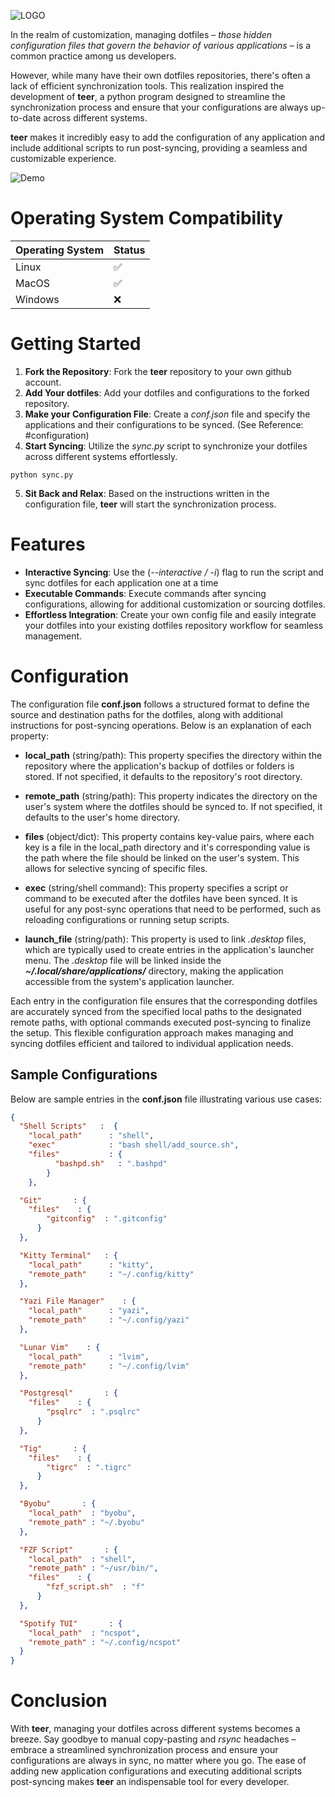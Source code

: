 ![LOGO](https://github.com/ctadel/linux_/assets/46838148/3022bb69-8cc5-484b-ab62-d7ed8dc535cd)

In the realm of customization, managing dotfiles – *those hidden configuration files that govern the behavior of various applications* – is a common practice among us developers. 

However, while many have their own dotfiles repositories, there's often a lack of efficient synchronization tools. This realization inspired the development of **teer**, a python program designed to streamline the synchronization process and ensure that your configurations are always up-to-date across different systems.

**teer** makes it incredibly easy to add the configuration of any application and include additional scripts to run post-syncing, providing a seamless and customizable experience.

![Demo](https://github.com/ctadel/linux_/assets/46838148/dbc1ff8f-7246-43cb-892d-3e56185133a7)

# Operating System Compatibility
| **Operating System** | **Status** |
| -------------------- | ---------- |
| Linux                | ✅          |
| MacOS                | ✅          |
| Windows              | ❌          |



# Getting Started

1. **Fork the Repository**: Fork the **teer** repository to your own github account.
2. **Add Your dotfiles**: Add your dotfiles and configurations to the forked repository.
3. **Make your Configuration File**: Create a *conf.json* file and specify the applications and their configurations to be synced. (See Reference: #configuration)
4. **Start Syncing**: Utilize the *sync.py* script to synchronize your dotfiles across different systems effortlessly.
```shell
python sync.py
```
5. **Sit Back and Relax**: Based on the instructions written in the configuration file, **teer** will start the synchronization process.


# Features

- **Interactive Syncing**: Use the (*--interactive / -i*) flag to run the script and sync dotfiles for each application one at a time
- **Executable Commands**: Execute commands after syncing configurations, allowing for additional customization or sourcing dotfiles.
- **Effortless Integration**: Create your own config file and easily integrate your dotfiles into your existing dotfiles repository workflow for seamless management.


# Configuration

The configuration file **conf.json** follows a structured format to define the source and destination paths for the dotfiles, along with additional instructions for post-syncing operations. Below is an explanation of each property:

- **local_path** (string/path):
	This property specifies the directory within the repository where the application's backup of dotfiles or folders is stored. If not specified, it defaults to the repository's root directory.

- **remote_path** (string/path):
	This property indicates the directory on the user's system where the dotfiles should be synced to. If not specified, it defaults to the user's home directory.

- **files** (object/dict):
	This property contains key-value pairs, where each key is a file in the local_path directory and it's corresponding value is the path where the file should be linked on the user's system. This allows for selective syncing of specific files.

- **exec** (string/shell command):
	This property specifies a script or command to be executed after the dotfiles have been synced. It is useful for any post-sync operations that need to be performed, such as reloading configurations or running setup scripts.

- **launch_file** (string/path):
	This property is used to link *.desktop* files, which are typically used to create entries in the application's launcher menu. The *.desktop* file will be linked inside the ***~/.local/share/applications/*** directory, making the application accessible from the system's application launcher.

Each entry in the configuration file ensures that the corresponding dotfiles are accurately synced from the specified local paths to the designated remote paths, with optional commands executed post-syncing to finalize the setup. This flexible configuration approach makes managing and syncing dotfiles efficient and tailored to individual application needs.


## Sample Configurations

Below are sample entries in the **conf.json** file illustrating various use cases:

```json
{
  "Shell Scripts"   :  {
    "local_path"      : "shell",
    "exec"            : "bash shell/add_source.sh",
    "files"           : {
          "bashpd.sh"   : ".bashpd"
        }
    },

  "Git"       : {
    "files"    : {
        "gitconfig"  : ".gitconfig"
      }
  },

  "Kitty Terminal"   : {
    "local_path"      : "kitty",
    "remote_path"     : "~/.config/kitty"
  },

  "Yazi File Manager"    : {
    "local_path"      : "yazi",
    "remote_path"     : "~/.config/yazi"
  },

  "Lunar Vim"    : {
    "local_path"      : "lvim",
    "remote_path"     : "~/.config/lvim"
  },

  "Postgresql"       : {
    "files"    : {
        "psqlrc"  : ".psqlrc"
      }
  },

  "Tig"       : {
    "files"    : {
        "tigrc"  : ".tigrc"
      }
  },

  "Byobu"       : {
    "local_path"  : "byobu",
    "remote_path" : "~/.byobu"
  },

  "FZF Script"       : {
    "local_path"  : "shell",
    "remote_path" : "~/usr/bin/",
    "files"    : {
        "fzf_script.sh"  : "f"
      }
  },

  "Spotify TUI"       : {
    "local_path"  : "ncspot",
    "remote_path" : "~/.config/ncspot"
  }
}

```


# Conclusion

With **teer**, managing your dotfiles across different systems becomes a breeze. Say goodbye to manual copy-pasting and *rsync* headaches – embrace a streamlined synchronization process and ensure your configurations are always in sync, no matter where you go. The ease of adding new application configurations and executing additional scripts post-syncing makes **teer** an indispensable tool for every developer.